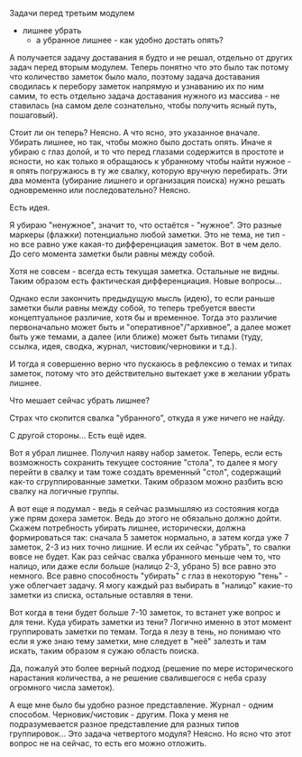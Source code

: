 Задачи перед третьим модулем

- лишнее убрать
  - а убранное лишнее - как удобно достать опять?

А получается задачу доставания я будто и не решал, отдельно от других задач перед вторым модулем. Теперь понятно что это было так потому что количество заметок было мало, поэтому задача доставания сводилась к перебору заметок напрямую и узнаванию их по ним самим, то есть отдельно задача доставания нужного из массива - не ставилась (на самом деле сознательно, чтобы получить ясный путь, пошаговый).

Стоит ли он теперь? Неясно. А что ясно, это указанное вначале. Убирать лишнее, но так, чтобы можно было достать опять. Иначе я убираю с глаз долой, и то что перед глазами содержится в простоте и ясности, но как только я обращаюсь к убранному чтобы найти нужное - я опять погружаюсь в ту же свалку, которую вручную перебирать. Эти два момента (убирание лишнего и организация поиска) нужно решать одновременно или последовательно? Неясно.

Есть идея.

Я убираю "ненужное", значит то, что остаётся - "нужное". Это разные маркеры (флажки) потенциально любой заметки. Это не тема, не тип - но все равно уже какая-то дифференциация заметок. Вот в чем дело. До сего момента заметки были равны между собой.

Хотя не совсем - всегда есть текущая заметка. Остальные не видны. Таким образом есть фактическая дифференциация. Новые вопросы...

Однако если закончить предыдущую мысль (идею), то если раньше заметки были равны между собой, то теперь требуется ввести концептуальное различие, хотя бы и временное. Тогда это различие первоначально может быть и "оперативное"/"архивное", а далее может быть уже темами, а далее (или ближе) может быть типами (туду, ссылка, идея, сводка, журнал, чистовик/черновики и т.д.).

И тогда я совершенно верно что пускаюсь в рефлексию о темах и типах заметок, потому что это действительно вытекает уже в желании убрать лишнее.

Что мешает сейчас убрать лишнее?

Страх что скопится свалка "убранного", откуда я уже ничего не найду.

С другой стороны... Есть ещё идея.

Вот я убрал лишнее. Получил наяву набор заметок. Теперь, если есть возможность сохранить текущее состояние "стола", то далее я могу перейти в свалку и там тоже создать временный "стол", содержащий как-то сгруппированные заметки. Таким образом можно разбить всю свалку на логичные группы.

А вот еще я подумал - ведь я сейчас размышляю из состояния когда уже прям дохера заметок. Ведь до этого не обязально должно дойти. Скажем потребность убирать лишнее, исторически, должна формироваться так: сначала 5 заметок нормально, а затем когда уже 7 заметок, 2-3 из них точно лишние. И если их сейчас "убрать", то свалки вовсе не будет. Как раз сейчас свалка убранного меньше чем то, что налицо, или даже если больше (налицо 2-3, убрано 5) все равно это немного. Все равно способность "убирать" с глаз в некоторую "тень" - уже облегчает задачу. Я могу каждый раз выбирать в "налицо" какие-то заметки из списка, остальные оставляя в тени.

Вот когда в тени будет больше 7-10 заметок, то встанет уже вопрос и для тени. Куда убирать заметки из тени? Логично именно в этот момент группировать заметки по темам. Тогда я лезу в тень, но понимаю что если я уже знаю тему заметки, мне следует в "неё" залезть и там искать, таким образом я сужаю область поиска.

Да, пожалуй это более верный подход (решение по мере исторического нарастания количества, а не решение свалившегося с неба сразу огромного числа заметок).

А еще мне было бы удобно разное представление. Журнал - одним способом. Черновик/чистовик - другим. Пока у меня не подразумевается разное представление для разных типов группировок... Это задача четвертого модуля? Неясно. Но ясно что этот вопрос не на сейчас, то есть его можно отложить.
